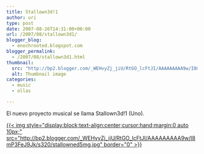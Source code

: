 ```yaml
---
title: Stallown3d!1
author: uri
type: post
date: 2007-08-26T14:31:00+00:00
url: /2007/08/stallown3d1/
blogger_blog:
  - enochrooted.blogspot.com
blogger_permalink:
  - /2007/08/stallown3d1.html
thumbnail:
  src: "http://bp2.blogger.com/_WEHvyZj_jiU/RtGO_lcFtJI/AAAAAAAAA9w/I8mP3FeJ9Jk/s320/stallowned5mg.jpg"
  alt: Thumbnail image
categories:
  - music
  - ollas

---
```

El nuevo proyecto musical se llama Stallown3d!1 (Uno).

[{{< img style="display:block;text-align:center;cursor:hand;margin:0 auto 10px;" src="http://bp2.blogger.com/_WEHvyZj_jiU/RtGO_lcFtJI/AAAAAAAAA9w/I8mP3FeJ9Jk/s320/stallowned5mg.jpg" border="0" >}}][1]

 [1]: http://bp2.blogger.com/_WEHvyZj_jiU/RtGO_lcFtJI/AAAAAAAAA9w/I8mP3FeJ9Jk/s1600-h/stallowned5mg.jpg